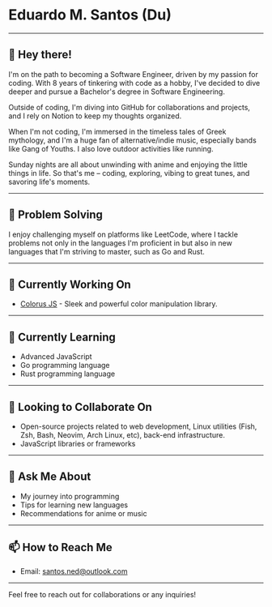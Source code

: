 # Eduardo M. Santos (Du)

---

## 👋 Hey there!

I'm on the path to becoming a Software Engineer, driven by my passion for coding. With 8 years of tinkering with code as a hobby, I've decided to dive deeper and pursue a Bachelor's degree in Software Engineering.

Outside of coding, I'm diving into GitHub for collaborations and projects, and I rely on Notion to keep my thoughts organized.

When I'm not coding, I'm immersed in the timeless tales of Greek mythology, and I'm a huge fan of alternative/indie music, especially bands like Gang of Youths. I also love outdoor activities like running.

Sunday nights are all about unwinding with anime and enjoying the little things in life. So that's me – coding, exploring, vibing to great tunes, and savoring life's moments.

---

## 🧠 Problem Solving

I enjoy challenging myself on platforms like LeetCode, where I tackle problems not only in the languages I'm proficient in but also in new languages that I'm striving to master, such as Go and Rust.

---

## 🔭 Currently Working On

- [Colorus JS](https://github.com/supitsdu/colorus-js) - Sleek and powerful color manipulation library.

---

## 🌱 Currently Learning

- Advanced JavaScript
- Go programming language
- Rust programming language

---

## 👯 Looking to Collaborate On

- Open-source projects related to web development, Linux utilities (Fish, Zsh, Bash, Neovim, Arch Linux, etc), back-end infrastructure.
- JavaScript libraries or frameworks

---

## 💬 Ask Me About

- My journey into programming
- Tips for learning new languages
- Recommendations for anime or music

---

## 📫 How to Reach Me

- Email: santos.ned@outlook.com

---

Feel free to reach out for collaborations or any inquiries!
